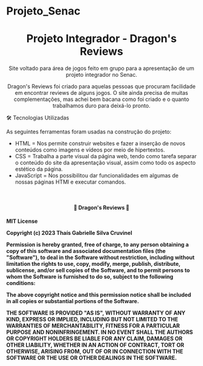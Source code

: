 # Projeto_Senac
<h1 align="center">Projeto Integrador - Dragon's Reviews</h1>

<p align="center">Site voltado para área de jogos feito em grupo para a apresentação de um projeto integrador no Senac.</p>
<p align="center">Dragon's Reviews foi criado para  aquelas pessoas que procuram facilidade em encontrar reviews de alguns jogos. O site ainda precisa de muitas complementações, mas achei bem bacana como foi criado e o quanto trabalhamos duro para deixá-lo pronto.</p>
<p>
🛠 Tecnologias Utilizadas

As seguintes ferramentas foram usadas na construção do projeto:

- HTML = Nos permite construir websites e fazer a inserção de novos conteúdos como imagens e vídeos por meio de hipertextos.
- CSS = Trabalha a parte visual da página web, tendo como tarefa separar o conteúdo do site da apresentação visual, assim como todo os aspecto estético da página.
- JavaScript = Nos possibilitou dar funcionalidades em algumas de nossas páginas HTMl e executar comandos.
</p>
<br>

<h4 align="center">
🐲 Dragon's Reviews 🐲
</h4>
<h4 align="center> 
🚧 Em construção... 🚧
</h4>
<p align="center> 
  
MIT License

Copyright (c) 2023 Thaís Gabrielle Silva Cruvinel

Permission is hereby granted, free of charge, to any person obtaining a copy
of this software and associated documentation files (the "Software"), to deal
in the Software without restriction, including without limitation the rights
to use, copy, modify, merge, publish, distribute, sublicense, and/or sell
copies of the Software, and to permit persons to whom the Software is
furnished to do so, subject to the following conditions:

The above copyright notice and this permission notice shall be included in all
copies or substantial portions of the Software.

THE SOFTWARE IS PROVIDED "AS IS", WITHOUT WARRANTY OF ANY KIND, EXPRESS OR
IMPLIED, INCLUDING BUT NOT LIMITED TO THE WARRANTIES OF MERCHANTABILITY,
FITNESS FOR A PARTICULAR PURPOSE AND NONINFRINGEMENT. IN NO EVENT SHALL THE
AUTHORS OR COPYRIGHT HOLDERS BE LIABLE FOR ANY CLAIM, DAMAGES OR OTHER
LIABILITY, WHETHER IN AN ACTION OF CONTRACT, TORT OR OTHERWISE, ARISING FROM,
OUT OF OR IN CONNECTION WITH THE SOFTWARE OR THE USE OR OTHER DEALINGS IN THE
SOFTWARE.
</p>
